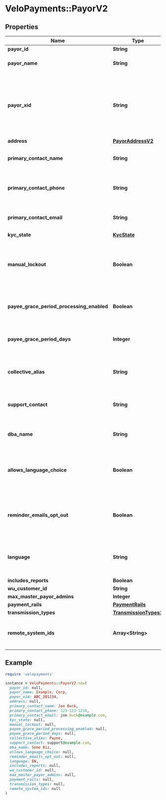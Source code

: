 # VeloPayments::PayorV2

## Properties

| Name | Type | Description | Notes |
| ---- | ---- | ----------- | ----- |
| **payor_id** | **String** |  | [readonly] |
| **payor_name** | **String** | The name of the payor. |  |
| **payor_xid** | **String** | A unique identifier that an external system uses to reference the payor in their system | [optional] |
| **address** | [**PayorAddressV2**](PayorAddressV2.md) |  | [optional] |
| **primary_contact_name** | **String** | Name of primary contact for the payor. | [optional] |
| **primary_contact_phone** | **String** | Primary contact phone number for the payor. | [optional] |
| **primary_contact_email** | **String** | Primary contact email for the payor. | [optional] |
| **kyc_state** | [**KycState**](KycState.md) |  | [optional] |
| **manual_lockout** | **Boolean** | Whether or not the payor has been manually locked by the backoffice. | [optional] |
| **payee_grace_period_processing_enabled** | **Boolean** | Whether grace period processing is enabled. | [optional][readonly] |
| **payee_grace_period_days** | **Integer** | The grace period for paying payees in days. | [optional][readonly] |
| **collective_alias** | **String** | How the payor has chosen to refer to payees. | [optional] |
| **support_contact** | **String** | The payor’s support contact email address. | [optional] |
| **dba_name** | **String** | The payor’s &#39;Doing Business As&#39; name. | [optional] |
| **allows_language_choice** | **Boolean** | Whether or not the payor allows language choice in the UI. | [optional] |
| **reminder_emails_opt_out** | **Boolean** | Whether or not the payor has opted-out of reminder emails being sent. | [optional][readonly] |
| **language** | **String** | The payor’s language preference. Must be one of [EN, FR]. | [optional] |
| **includes_reports** | **Boolean** |  | [optional] |
| **wu_customer_id** | **String** |  | [optional] |
| **max_master_payor_admins** | **Integer** |  | [optional] |
| **payment_rails** | [**PaymentRails**](PaymentRails.md) |  | [optional] |
| **transmission_types** | [**TransmissionTypes2**](TransmissionTypes2.md) |  | [optional] |
| **remote_system_ids** | **Array&lt;String&gt;** | The payor’s supported remote systems by id | [optional] |

## Example

```ruby
require 'velopayments'

instance = VeloPayments::PayorV2.new(
  payor_id: null,
  payor_name: Example, Corp,
  payor_xid: ABC_201234,
  address: null,
  primary_contact_name: Joe Buck,
  primary_contact_phone: 123-123-1234,
  primary_contact_email: joe.buck@example.com,
  kyc_state: null,
  manual_lockout: null,
  payee_grace_period_processing_enabled: null,
  payee_grace_period_days: null,
  collective_alias: Payee,
  support_contact: support@example.com,
  dba_name: Some Biz,
  allows_language_choice: null,
  reminder_emails_opt_out: null,
  language: EN,
  includes_reports: null,
  wu_customer_id: null,
  max_master_payor_admins: null,
  payment_rails: null,
  transmission_types: null,
  remote_system_ids: null
)
```


